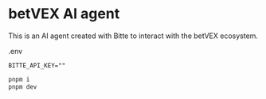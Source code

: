 # betVEX AI agent

This is an AI agent created with Bitte to interact with the betVEX ecosystem.

.env

```env
BITTE_API_KEY=""
```

```bash
pnpm i
pnpm dev
```

